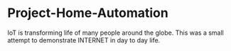 # Project-Home-Automation
IoT is transforming life of many people around the globe. This was a small attempt to demonstrate INTERNET in day to day life.
